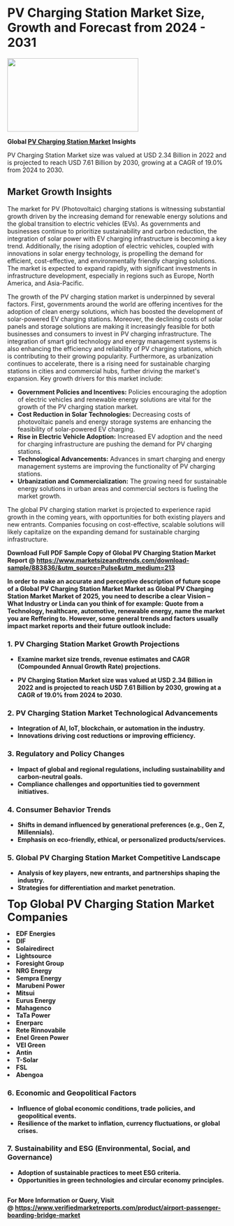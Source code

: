 <H1>PV Charging Station Market Size, Growth and Forecast from 2024 - 2031</H1><img class="aligncenter size-medium wp-image-584254" src="https://thirdeyenews.in/wp-content/uploads/2024/09/Global-Market-Research-300x168.jpeg" alt="" width="300" height="168" /><p><strong>Global&nbsp;<a href="https://www.marketsizeandtrends.com/download-sample/883836/&amp;utm_source=Pulse&amp;utm_medium=213">PV Charging Station Market</a> Insights</strong></p><p>PV Charging Station Market size was valued at USD 2.34 Billion in 2022 and is projected to reach USD 7.61 Billion by 2030, growing at a CAGR of 19.0% from 2024 to 2030.</p><p><h2>Market Growth Insights</h2> <p>The market for PV (Photovoltaic) charging stations is witnessing substantial growth driven by the increasing demand for renewable energy solutions and the global transition to electric vehicles (EVs). As governments and businesses continue to prioritize sustainability and carbon reduction, the integration of solar power with EV charging infrastructure is becoming a key trend. Additionally, the rising adoption of electric vehicles, coupled with innovations in solar energy technology, is propelling the demand for efficient, cost-effective, and environmentally friendly charging solutions. The market is expected to expand rapidly, with significant investments in infrastructure development, especially in regions such as Europe, North America, and Asia-Pacific.</p> <p><strong></strong></p> <p>The growth of the PV charging station market is underpinned by several factors. First, governments around the world are offering incentives for the adoption of clean energy solutions, which has boosted the development of solar-powered EV charging stations. Moreover, the declining costs of solar panels and storage solutions are making it increasingly feasible for both businesses and consumers to invest in PV charging infrastructure. The integration of smart grid technology and energy management systems is also enhancing the efficiency and reliability of PV charging stations, which is contributing to their growing popularity. Furthermore, as urbanization continues to accelerate, there is a rising need for sustainable charging stations in cities and commercial hubs, further driving the market's expansion. Key growth drivers for this market include: <ul> <li><strong>Government Policies and Incentives:</strong> Policies encouraging the adoption of electric vehicles and renewable energy solutions are vital for the growth of the PV charging station market.</li> <li><strong>Cost Reduction in Solar Technologies:</strong> Decreasing costs of photovoltaic panels and energy storage systems are enhancing the feasibility of solar-powered EV charging.</li> <li><strong>Rise in Electric Vehicle Adoption:</strong> Increased EV adoption and the need for charging infrastructure are pushing the demand for PV charging stations.</li> <li><strong>Technological Advancements:</strong> Advances in smart charging and energy management systems are improving the functionality of PV charging stations.</li> <li><strong>Urbanization and Commercialization:</strong> The growing need for sustainable energy solutions in urban areas and commercial sectors is fueling the market growth.</li> </ul> <p>The global PV charging station market is projected to experience rapid growth in the coming years, with opportunities for both existing players and new entrants. Companies focusing on cost-effective, scalable solutions will likely capitalize on the expanding demand for sustainable charging infrastructure.</p> <p><strong></p><p><span class=""><strong>Download Full PDF Sample Copy of Global PV Charging Station Market Report</strong> @ <a href="https://www.marketsizeandtrends.com/download-sample/883836/&amp;utm_source=Pulse&amp;utm_medium=213" target="_blank">https://www.marketsizeandtrends.com/download-sample/883836/&amp;utm_source=Pulse&amp;utm_medium=213</a></span></p><p>In order to make an accurate and perceptive description of future scope of a Global&nbsp;PV Charging Station Market Market as Global&nbsp;PV Charging Station Market Market of 2025, you need to describe a clear Vision &ndash; What Industry or Linda can you think of for example: Quote from a Technology, healthcare, automotive, renewable energy, name the market you are Reffering to. However, some general trends and factors usually impact market reports and their future outlook include:</p><h3>1.&nbsp;<strong>PV Charging Station Market Growth Projections</strong></h3><ul><li>Examine market size trends, revenue estimates and CAGR (Compounded Annual Growth Rate) projections.</li><li><p>PV Charging Station Market size was valued at USD 2.34 Billion in 2022 and is projected to reach USD 7.61 Billion by 2030, growing at a CAGR of 19.0% from 2024 to 2030.</p></li></ul><h3>2.&nbsp;<strong>PV Charging Station Market Technological Advancements</strong></h3><ul><li>Integration of AI, IoT, blockchain, or automation in the industry.</li><li>Innovations driving cost reductions or improving efficiency.</li></ul><h3>3.&nbsp;<strong>Regulatory and Policy Changes</strong></h3><ul><li>Impact of global and regional regulations, including sustainability and carbon-neutral goals.</li><li>Compliance challenges and opportunities tied to government initiatives.</li></ul><h3>4.&nbsp;<strong>Consumer Behavior Trends</strong></h3><ul><li>Shifts in demand influenced by generational preferences (e.g., Gen Z, Millennials).</li><li>Emphasis on eco-friendly, ethical, or personalized products/services.</li></ul><h3>5.&nbsp;<strong>Global PV Charging Station Market Competitive Landscape</strong></h3><ul><li>Analysis of key players, new entrants, and partnerships shaping the industry.</li><li>Strategies for differentiation and market penetration.</li></ul><p data-pm-slice="1 1 []"><span style="color: inherit; font-family: inherit; font-size: 25px;">Top Global PV Charging Station Market Companies</span></p><div class="" data-test-id=""><p><li>EDF Energies</li><li> DIF</li><li> Solairedirect</li><li> Lightsource</li><li> Foresight Group</li><li> NRG Energy</li><li> Sempra Energy</li><li> Marubeni Power</li><li> Mitsui</li><li> Eurus Energy</li><li> Mahagenco</li><li> TaTa Power</li><li> Enerparc</li><li> Rete Rinnovabile</li><li> Enel Green Power</li><li> VEI Green</li><li> Antin</li><li> T-Solar</li><li> FSL</li><li> Abengoa</li></p></div><h3>6.&nbsp;<strong>Economic and Geopolitical Factors</strong></h3><ul><li>Influence of global economic conditions, trade policies, and geopolitical events.</li><li>Resilience of the market to inflation, currency fluctuations, or global crises.</li></ul><h3>7.&nbsp;<strong>Sustainability and ESG (Environmental, Social, and Governance)</strong></h3><ul><li>Adoption of sustainable practices to meet ESG criteria.</li><li>Opportunities in green technologies and circular economy principles.</li></ul><h2><strong style="font-size: 14px;">For More Information or Query, Visit @&nbsp;</strong><a style="background-color: #ffffff; font-size: 14px;" href="https://www.marketsizeandtrends.com/report/pv-charging-station-market/" target="_blank">https://www.verifiedmarketreports.com/product/airport-passenger-boarding-bridge-market</a></h2>
